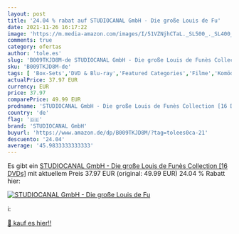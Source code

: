 ```yaml
---
layout: post
title: '24.04 % rabat auf STUDIOCANAL GmbH - Die große Louis de Fu'
date: 2021-11-26 16:17:22
image: 'https://m.media-amazon.com/images/I/51VZNjhCTaL._SL500_._SL400_.jpg'
comments: true
category: ofertas
author: 'tole.es'
slug: 'B009TKJD8M-de STUDIOCANAL GmbH - Die große Louis de Funès Collection [16...'
sku: 'B009TKJD8M-de'
tags: [ 'Box-Sets','DVD & Blu-ray','Featured Categories','Filme','Komödie & Unterhaltung','studiocanal gmbh', ]
actualPrice: 37.97 EUR
currency: EUR
price: 37.97
comparePrice: 49.99 EUR
prodname: 'STUDIOCANAL GmbH - Die große Louis de Funès Collection [16 DVDs]'
country: 'de'
flag: '🇩🇪'
brand: 'STUDIOCANAL GmbH'
buyurl: 'https://www.amazon.de/dp/B009TKJD8M/?tag=tolees0ca-21'
descuento: '24.04'
average: '45.9833333333333'
---
```


Es gibt ein [STUDIOCANAL GmbH - Die große Louis de Funès Collection [16 DVDs]](https://www.amazon.de/dp/B009TKJD8M/?tag=tolees0ca-21) mit aktuellem Preis 37.97 EUR (original: 49.99 EUR) 24.04 % Rabatt hier:

[![STUDIOCANAL GmbH - Die große Louis de Fu](https://m.media-amazon.com/images/I/51VZNjhCTaL._SL500_._SL400_.jpg)](https://www.amazon.de/dp/B009TKJD8M/?tag=tolees0ca-21)

ℹ️:


[🛒 kauf es hier!!](https://www.amazon.de/dp/B009TKJD8M/?tag=tolees0ca-21)

